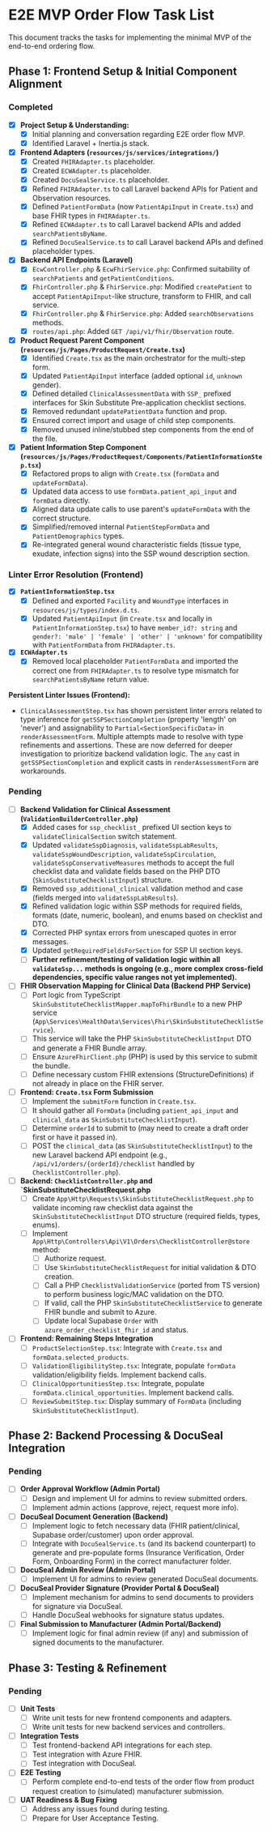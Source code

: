 # E2E MVP Order Flow Task List

This document tracks the tasks for implementing the minimal MVP of the end-to-end ordering flow.

## Phase 1: Frontend Setup & Initial Component Alignment

### Completed
- [x] **Project Setup & Understanding:**
    - [x] Initial planning and conversation regarding E2E order flow MVP.
    - [x] Identified Laravel + Inertia.js stack.
- [x] **Frontend Adapters (`resources/js/services/integrations/`)**
    - [x] Created `FHIRAdapter.ts` placeholder.
    - [x] Created `ECWAdapter.ts` placeholder.
    - [x] Created `DocuSealService.ts` placeholder.
    - [x] Refined `FHIRAdapter.ts` to call Laravel backend APIs for Patient and Observation resources.
    - [x] Defined `PatientFormData` (now `PatientApiInput` in `Create.tsx`) and base FHIR types in `FHIRAdapter.ts`.
    - [x] Refined `ECWAdapter.ts` to call Laravel backend APIs and added `searchPatientsByName`.
    - [x] Refined `DocuSealService.ts` to call Laravel backend APIs and defined placeholder types.
- [x] **Backend API Endpoints (Laravel)**
    - [x] `EcwController.php` & `EcwFhirService.php`: Confirmed suitability of `searchPatients` and `getPatientConditions`.
    - [x] `FhirController.php` & `FhirService.php`: Modified `createPatient` to accept `PatientApiInput`-like structure, transform to FHIR, and call service.
    - [x] `FhirController.php` & `FhirService.php`: Added `searchObservations` methods.
    - [x] `routes/api.php`: Added `GET /api/v1/fhir/Observation` route.
- [x] **Product Request Parent Component (`resources/js/Pages/ProductRequest/Create.tsx`)**
    - [x] Identified `Create.tsx` as the main orchestrator for the multi-step form.
    - [x] Updated `PatientApiInput` interface (added optional `id`, `unknown` gender).
    - [x] Defined detailed `ClinicalAssessmentData` with `SSP_` prefixed interfaces for Skin Substitute Pre-application checklist sections.
    - [x] Removed redundant `updatePatientData` function and prop.
    - [x] Ensured correct import and usage of child step components.
    - [x] Removed unused inline/stubbed step components from the end of the file.
- [x] **Patient Information Step Component (`resources/js/Pages/ProductRequest/Components/PatientInformationStep.tsx`)**
    - [x] Refactored props to align with `Create.tsx` (`formData` and `updateFormData`).
    - [x] Updated data access to use `formData.patient_api_input` and `formData` directly.
    - [x] Aligned data update calls to use parent's `updateFormData` with the correct structure.
    - [x] Simplified/removed internal `PatientStepFormData` and `PatientDemographics` types.
    - [x] Re-integrated general wound characteristic fields (tissue type, exudate, infection signs) into the SSP wound description section.

### Linter Error Resolution (Frontend)
- [x] **`PatientInformationStep.tsx`**
    - [x] Defined and exported `Facility` and `WoundType` interfaces in `resources/js/types/index.d.ts`.
    - [x] Updated `PatientApiInput` (in `Create.tsx` and locally in `PatientInformationStep.tsx`) to have `member_id?: string` and `gender?: 'male' | 'female' | 'other' | 'unknown'` for compatibility with `PatientFormData` from `FHIRAdapter.ts`.
- [x] **`ECWAdapter.ts`**
    - [x] Removed local placeholder `PatientFormData` and imported the correct one from `FHIRAdapter.ts` to resolve type mismatch for `searchPatientsByName` return value.

**Persistent Linter Issues (Frontend):**
- `ClinicalAssessmentStep.tsx` has shown persistent linter errors related to type inference for `getSSPSectionCompletion` (property 'length' on 'never') and assignability to `Partial<SectionSpecificData>` in `renderAssessmentForm`. Multiple attempts made to resolve with type refinements and assertions. These are now deferred for deeper investigation to prioritize backend validation logic. The `any` cast in `getSSPSectionCompletion` and explicit casts in `renderAssessmentForm` are workarounds.

### Pending
- [ ] **Backend Validation for Clinical Assessment (`ValidationBuilderController.php`)**
    - [x] Added cases for `ssp_checklist_` prefixed UI section keys to `validateClinicalSection` switch statement.
    - [x] Updated `validateSspDiagnosis`, `validateSspLabResults`, `validateSspWoundDescription`, `validateSspCirculation`, `validateSspConservativeMeasures` methods to accept the full checklist data and validate fields based on the PHP DTO (`SkinSubstituteChecklistInput`) structure.
    - [x] Removed `ssp_additional_clinical` validation method and case (fields merged into `validateSspLabResults`).
    - [x] Refined validation logic within SSP methods for required fields, formats (date, numeric, boolean), and enums based on checklist and DTO.
    - [x] Corrected PHP syntax errors from unescaped quotes in error messages.
    - [x] Updated `getRequiredFieldsForSection` for SSP UI section keys.
    - [ ] **Further refinement/testing of validation logic within all `validateSsp...` methods is ongoing (e.g., more complex cross-field dependencies, specific value ranges not yet implemented).**
- [ ] **FHIR Observation Mapping for Clinical Data (Backend PHP Service)**
    - [ ] Port logic from TypeScript `SkinSubstituteChecklistMapper.mapToFhirBundle` to a new PHP service (`App\Services\HealthData\Services\Fhir\SkinSubstituteChecklistService`).
    - [ ] This service will take the PHP `SkinSubstituteChecklistInput` DTO and generate a FHIR Bundle array.
    - [ ] Ensure `AzureFhirClient.php` (PHP) is used by this service to submit the bundle.
    - [ ] Define necessary custom FHIR extensions (StructureDefinitions) if not already in place on the FHIR server.
- [ ] **Frontend: `Create.tsx` Form Submission**
    - [ ] Implement the `submitForm` function in `Create.tsx`.
    - [ ] It should gather all `FormData` (including `patient_api_input` and `clinical_data` as `SkinSubstituteChecklistInput`).
    - [ ] Determine `orderId` to submit to (may need to create a draft order first or have it passed in).
    - [ ] POST the `clinical_data` (as `SkinSubstituteChecklistInput`) to the new Laravel backend API endpoint (e.g., `/api/v1/orders/{orderId}/checklist` handled by `ChecklistController.php`).
- [ ] **Backend: `ChecklistController.php` and `SkinSubstituteChecklistRequest.php**
    - [ ] Create `App\Http\Requests\SkinSubstituteChecklistRequest.php` to validate incoming raw checklist data against the `SkinSubstituteChecklistInput` DTO structure (required fields, types, enums).
    - [ ] Implement `App\Http\Controllers\Api\V1\Orders\ChecklistController@store` method:
        - [ ] Authorize request.
        - [ ] Use `SkinSubstituteChecklistRequest` for initial validation & DTO creation.
        - [ ] Call a PHP `ChecklistValidationService` (ported from TS version) to perform business logic/MAC validation on the DTO.
        - [ ] If valid, call the PHP `SkinSubstituteChecklistService` to generate FHIR bundle and submit to Azure.
        - [ ] Update local Supabase `Order` with `azure_order_checklist_fhir_id` and status.
- [ ] **Frontend: Remaining Steps Integration**
    - [ ] `ProductSelectionStep.tsx`: Integrate with `Create.tsx` and `formData.selected_products`.
    - [ ] `ValidationEligibilityStep.tsx`: Integrate, populate `formData` validation/eligibility fields. Implement backend calls.
    - [ ] `ClinicalOpportunitiesStep.tsx`: Integrate, populate `formData.clinical_opportunities`. Implement backend calls.
    - [ ] `ReviewSubmitStep.tsx`: Display summary of `FormData` (including `SkinSubstituteChecklistInput`).

## Phase 2: Backend Processing & DocuSeal Integration

### Pending
- [ ] **Order Approval Workflow (Admin Portal)**
    - [ ] Design and implement UI for admins to review submitted orders.
    - [ ] Implement admin actions (approve, reject, request more info).
- [ ] **DocuSeal Document Generation (Backend)**
    - [ ] Implement logic to fetch necessary data (FHIR patient/clinical, Supabase order/customer) upon order approval.
    - [ ] Integrate with `DocuSealService.ts` (and its backend counterpart) to generate and pre-populate forms (Insurance Verification, Order Form, Onboarding Form) in the correct manufacturer folder.
- [ ] **DocuSeal Admin Review (Admin Portal)**
    - [ ] Implement UI for admins to review generated DocuSeal documents.
- [ ] **DocuSeal Provider Signature (Provider Portal & DocuSeal)**
    - [ ] Implement mechanism for admins to send documents to providers for signature via DocuSeal.
    - [ ] Handle DocuSeal webhooks for signature status updates.
- [ ] **Final Submission to Manufacturer (Admin Portal/Backend)**
    - [ ] Implement logic for final admin review (if any) and submission of signed documents to the manufacturer.

## Phase 3: Testing & Refinement

### Pending
- [ ] **Unit Tests**
    - [ ] Write unit tests for new frontend components and adapters.
    - [ ] Write unit tests for new backend services and controllers.
- [ ] **Integration Tests**
    - [ ] Test frontend-backend API integrations for each step.
    - [ ] Test integration with Azure FHIR.
    - [ ] Test integration with DocuSeal.
- [ ] **E2E Testing**
    - [ ] Perform complete end-to-end tests of the order flow from product request creation to (simulated) manufacturer submission.
- [ ] **UAT Readiness & Bug Fixing**
    - [ ] Address any issues found during testing.
    - [ ] Prepare for User Acceptance Testing. 

